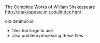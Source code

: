 
The Complete Works of William Shakespeare
http://shakespeare.mit.edu/index.html


old.datahub.io
- files too large to use
- also problem processing these files
